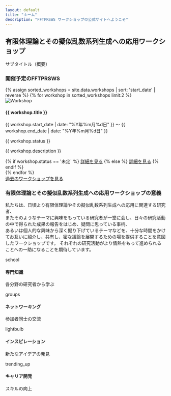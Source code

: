 ```yaml
---
layout: default
title: "ホーム"
description: "FFTPRSWS ワークショップの公式サイトへようこそ"
---
```


<!-- Hero Section -->
<section class="text-center mb-16">
    <div class="container mx-auto px-4 text-center">
        <h2 class="text-4xl font-bold text-gray-900 mb-4">有限体理論とその擬似乱数系列生成への応用ワークショップ</h2>
        <p class="text-lg text-gray-600 max-w-3xl mx-auto">サブタイトル（概要）</p>
    </div>
</section>

<section class="mb-16">
    <h3 class="text-3xl font-bold text-gray-800 mb-8 text-center">開催予定のFFTPRSWS</h3>
    <div class="grid md:grid-cols-2 lg:grid-cols-2 gap-8">
        {% assign sorted_workshops = site.data.workshops | sort: 'start_date' | reverse %}
        {% for workshop in sorted_workshops limit:2 %}
            <div class="bg-white rounded-lg shadow-md overflow-hidden hover:shadow-xl transition-shadow duration-300">
                <img alt="Workshop" class="w-full h-48 object-cover"
                    src="https://lh3.googleusercontent.com/aida-public/AB6AXuBu4B3SmV6I2BvvkQAlcXWOH1Bgt8qP2c4FNXqpCu9UVX6gelBUCtQfXnF_pmnqiIX4Og22kjdW2-hS7FOfAp3LseP5nbUjndZuJ-2lK4esOJC5IKved9fbQv-BkVv1Yqnbsrj21nlQHQmEb_lg04zRl8zsz5gxAmfcXJdX1qOr4zWkOqtIzbQ8zT6HiWUM_A7g4ADMJbtaaK1Rp4Bcu-XkQUQgbrPYMDksGfceZGdcwsKLLa4uNEVa9wpXGhyrnW-LGVkcKrx_Fd4" />
                <div class="p-6">
                    <h4 class="text-xl font-bold text-gray-800 mb-2">{{ workshop.title }}</h4>
                    <p class="text-sm text-gray-500 mb-4">{{ workshop.start_date | date: "%Y年%m月%d日" }} 〜 {{ workshop.end_date | date: "%Y年%m月%d日" }}</p>
                    <p class="text-sm text-gray-500 mb-4 font-bold">{{ workshop.status }}</p>
                    <p class="text-gray-700 mb-4">{{ workshop.description }}</p>
                    {% if workshop.status == '未定' %}
                        <a class="inline-block bg-gray-300 text-gray-600 font-semibold px-6 py-2 rounded-lg cursor-not-allowed" href="#">詳細を見る</a>
                    {% else %}
                        <a class="inline-block bg-blue-600 text-white font-semibold px-6 py-2 rounded-lg hover:bg-blue-700 transition-colors duration-300" href="{{ workshop.url | relative_url }}">詳細を見る</a>
                    {% endif %}
                </div>
            </div>
        {% endfor %}
    </div>
    <div class="text-center mt-12">
        <a href="/pages/workshops/" class="btn-primary">
            過去のワークショップを見る
        </a>
    </div>
</section>

<!-- About Section -->
<section class="bg-blue-50 rounded-lg p-8 md:p-12 mb-16">
    <div class="flex flex-col md:flex-row items-center justify-between gap-8">
        <div class="md:w-1/2">
        <h3 class="text-3xl font-bold text-gray-800 mb-4">有限体理論とその擬似乱数系列生成への応用ワークショップの意義</h3>
        <p class="text-gray-700 leading-relaxed">私たちは、日頃より有限体理論やその擬似乱数系列生成への応用に関連する研究者、<br />
        またそのようなテーマに興味をもっている研究者が一堂に会し、日々の研究活動の中で得られた成果の報告をはじめ、疑問に思っている事柄、<br />
        あるいは個人的な興味から深く掘り下げているテーマなどを、十分な時間をかけてお互いに紹介し、共有し、密な議論を展開するための場を提供することを意図したワークショップです。
        それぞれの研究活動がより情熱をもって進められることへの一助になることを期待しています。</p>
    </div>
    <div class="md:w-1/2 flex justify-center">
        <div class="grid grid-cols-2 gap-4">
            <div class="bg-white p-6 rounded-lg shadow-md text-center">
                <span class="material-icons text-blue-600 text-4xl mb-2">school</span>
                <h4 class="font-bold text-gray-800">専門知識</h4>
                <p class="text-sm text-gray-600">各分野の研究者から学ぶ</p>
            </div>
            <div class="bg-white p-6 rounded-lg shadow-md text-center">
                <span class="material-icons text-blue-600 text-4xl mb-2">groups</span>
                <h4 class="font-bold text-gray-800">ネットワーキング</h4>
                <p class="text-sm text-gray-600">参加者同士の交流</p>
            </div>
            <div class="bg-white p-6 rounded-lg shadow-md text-center">
                <span class="material-icons text-blue-600 text-4xl mb-2">lightbulb</span>
                <h4 class="font-bold text-gray-800">インスピレーション</h4>
                <p class="text-sm text-gray-600">新たなアイデアの発見</p>
            </div>
            <div class="bg-white p-6 rounded-lg shadow-md text-center">
                <span class="material-icons text-blue-600 text-4xl mb-2">trending_up</span>
                <h4 class="font-bold text-gray-800">キャリア開発</h4>
                <p class="text-sm text-gray-600">スキルの向上</p>
            </div>
        </div>
    </div>
